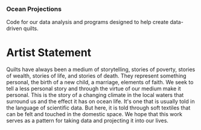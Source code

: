 ### Ocean Projections

Code for our data analysis and programs designed to help create data-driven quilts.

# Artist Statement

Quilts have always been a medium of storytelling, stories of poverty, stories of wealth, stories of life, and stories of death. They represent something personal, the birth of a new child, a marriage, elements of faith. We seek to tell a less personal story and through the virtue of our medium make it personal. This is the story of a changing climate in the local waters that surround us and the effect it has on ocean life. It's one that is usually told in the language of scientific data. But here, it is told through soft textiles that can be felt and touched in the domestic space. We hope that this work serves as a pattern for taking data and projecting it into our lives. 
